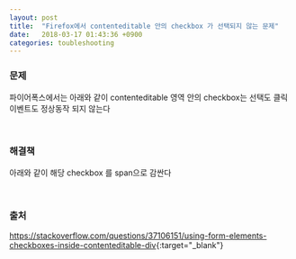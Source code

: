 ```yaml
---
layout: post
title:  "Firefox에서 contenteditable 안의 checkbox 가 선택되지 않는 문제"
date:   2018-03-17 01:43:36 +0900
categories: toubleshooting
---
```

### 문제
파이어폭스에서는 아래와 같이 contenteditable 영역 안의 checkbox는 선택도 클릭 이벤트도 정상동작 되지 않는다
<script src="https://gist.github.com/min9nim/868bafbd51bcb671355d88b1574e0db8.js"></script>
<br />

### 해결책
아래와 같이 해당 checkbox 를 span으로 감싼다
<script src="https://gist.github.com/min9nim/d4d664a3e07c4a68f341e014cd038ad4.js"></script>
<br />

### 출처
<https://stackoverflow.com/questions/37106151/using-form-elements-checkboxes-inside-contenteditable-div>{:target="_blank"}
